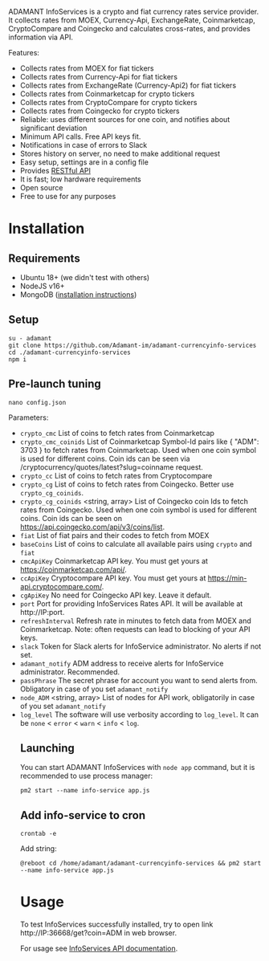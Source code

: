 ADAMANT InfoServices is a crypto and fiat currency rates service provider. It collects rates from MOEX, Currency-Api, ExchangeRate, Coinmarketcap, CryptoCompare and Coingecko and calculates cross-rates, and provides information via API.

Features:

- Collects rates from MOEX for fiat tickers
- Collects rates from Currency-Api for fiat tickers
- Collects rates from ExchangeRate (Currency-Api2) for fiat tickers
- Collects rates from Coinmarketcap for crypto tickers
- Collects rates from CryptoCompare for crypto tickers
- Collects rates from Coingecko for crypto tickers
- Reliable: uses different sources for one coin, and notifies about significant deviation
- Minimum API calls. Free API keys fit.
- Notifications in case of errors to Slack
- Stores history on server, no need to make additional request
- Easy setup, settings are in a config file
- Provides [RESTful API](https://github.com/Adamant-im/adamant-currencyinfo-services/wiki/InfoServices-API-documentation)
- It is fast; low hardware requirements
- Open source
- Free to use for any purposes

# Installation

## Requirements

- Ubuntu 18+ (we didn't test with others)
- NodeJS v16+
- MongoDB ([installation instructions](https://docs.mongodb.com/manual/tutorial/install-mongodb-on-ubuntu/))

## Setup

```
su - adamant
git clone https://github.com/Adamant-im/adamant-currencyinfo-services
cd ./adamant-currencyinfo-services
npm i
```

## Pre-launch tuning

```
nano config.json
```

Parameters:

- `crypto_cmc` <array> List of coins to fetch rates from Coinmarketcap
- `crypto_cmc_coinids` <object> List of Coinmarketcap Symbol-Id pairs like { "ADM": 3703 } to fetch rates from Coinmarketcap. Used when one coin symbol is used for different coins. Coin ids can be seen via /cryptocurrency/quotes/latest?slug=coinname request.
- `crypto_cc` <array> List of coins to fetch rates from Cryptocompare
- `crypto_cg` <array> List of coins to fetch rates from Coingecko. Better use `crypto_cg_coinids`.
- `crypto_cg_coinids` <string, array> List of Coingecko coin Ids to fetch rates from Coingecko. Used when one coin symbol is used for different coins. Coin ids can be seen on https://api.coingecko.com/api/v3/coins/list.
- `fiat` <object> List of fiat pairs and their codes to fetch from MOEX
- `baseCoins` <array> List of coins to calculate all available pairs using `crypto` and `fiat`
- `cmcApiKey` <string> Coinmarketcap API key. You must get yours at https://coinmarketcap.com/api/.
- `ccApiKey` <string> Cryptocompare API key. You must get yours at https://min-api.cryptocompare.com/.
- `cgApiKey` <string> No need for Coingecko API key. Leave it default.
- `port` <number> Port for providing InfoServices Rates API. It will be available at http://IP:port.
- `refreshInterval` <number> Refresh rate in minutes to fetch data from MOEX and Coinmarketcap. Note: often requests can lead to blocking of your API keys.
- `slack` <string> Token for Slack alerts for InfoService administrator. No alerts if not set.
- `adamant_notify` <string> ADM address to receive alerts for InfoService administrator. Recommended.
- `passPhrase` <string> The secret phrase for account you want to send alerts from. Obligatory in case of you set `adamant_notify`
- `node_ADM` <string, array> List of nodes for API work, obligatorily in case of you set `adamant_notify`
- `log_level` <string> The software will use verbosity according to `log_level`. It can be `none` < `error` < `warn` < `info` < `log`.

## Launching

You can start ADAMANT InfoServices with `node app` command, but it is recommended to use process manager:

```
pm2 start --name info-service app.js
```

## Add info-service to cron

```
crontab -e
```

Add string:

```
@reboot cd /home/adamant/adamant-currencyinfo-services && pm2 start --name info-service app.js
```

# Usage

To test InfoServices successfully installed, try to open link
http://IP:36668/get?coin=ADM in web browser.

For usage see [InfoServices API documentation](https://github.com/Adamant-im/adamant-currencyinfo-services/wiki/InfoServices-API-documentation).
